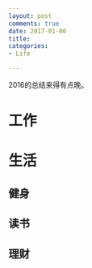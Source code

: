 ```yaml
---
layout: post
comments: true
date: 2017-01-06 
title: 
categories:  
- Life

---
```


2016的总结来得有点晚。

# 工作



# 生活

## 健身



## 读书



## 理财

